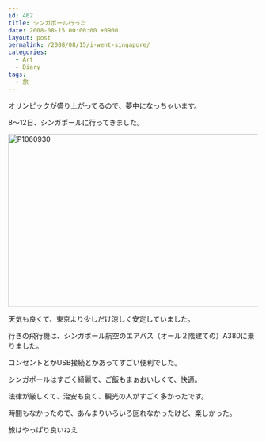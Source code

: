 ```yaml
---
id: 462
title: シンガポール行った
date: 2008-08-15 00:00:00 +0900
layout: post
permalink: /2008/08/15/i-went-singapore/
categories:
  - Art
  - Diary
tags:
  - 旅
---
```

オリンピックが盛り上がってるので、夢中になっちゃいます。
  
8～12日、シンガポールに行ってきました。

<!--more-->

[<img src="http://monta.ampomtan.com/wp-content/uploads/sites/6/2008/08/P1060930-1024x576.jpg" alt="P1060930" width="620" height="349" class="alignnone size-large wp-image-2274" />](http://monta.ampomtan.com/wp-content/uploads/sites/6/2008/08/P1060930.jpg)

天気も良くて、東京より少しだけ涼しく安定していました。
  
行きの飛行機は、シンガポール航空のエアバス（オール２階建ての）A380に乗りました。
  
コンセントとかUSB接続とかあってすごい便利でした。

シンガポールはすごく綺麗で、ご飯もまぁおいしくて、快適。
  
法律が厳しくて、治安も良く、観光の人がすごく多かったです。
  
時間もなかったので、あんまりいろいろ回れなかったけど、楽しかった。

旅はやっぱり良いねえ
